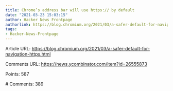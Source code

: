 ```yaml
---
title: Chrome’s address bar will use https:// by default
date: "2021-03-23 15:03:15"
author: Hacker News Frontpage
authorlink: https://blog.chromium.org/2021/03/a-safer-default-for-navigation-https.html
tags:
- Hacker-News-Frontpage
---
```


<p>Article URL: <a href="https://blog.chromium.org/2021/03/a-safer-default-for-navigation-https.html">https://blog.chromium.org/2021/03/a-safer-default-for-navigation-https.html</a></p>
<p>Comments URL: <a href="https://news.ycombinator.com/item?id=26555873">https://news.ycombinator.com/item?id=26555873</a></p>
<p>Points: 587</p>
<p># Comments: 389</p>

